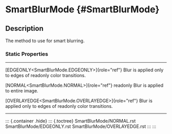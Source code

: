 SmartBlurMode {#SmartBlurMode}
=============

Description
-----------

The method to use for smart blurring.

### Static Properties

  -------------------------------------------------------- ----------------------------------
  [EDGEONLY\<SmartBlurMode.EDGEONLY\>]{role="ref"}         Blur is applied only to edges of
  readonly                                                 color transitions.

  [NORMAL\<SmartBlurMode.NORMAL\>]{role="ref"} readonly    Blur is applied to entire image.

  [OVERLAYEDGE\<SmartBlurMode.OVERLAYEDGE\>]{role="ref"}   Blur is applied only to edges of
  readonly                                                 color transitions.
  -------------------------------------------------------- ----------------------------------

::: {.container .hide}
::: {.toctree}
SmartBlurMode/NORMAL.rst SmartBlurMode/EDGEONLY.rst
SmartBlurMode/OVERLAYEDGE.rst
:::
:::

